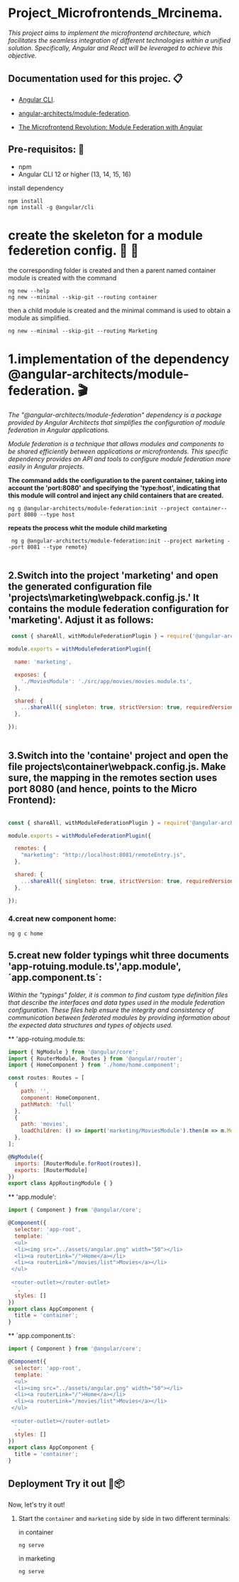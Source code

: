 # Project_Microfrontends_Mrcinema. 

_This project aims to implement the microfrontend architecture, which facilitates the seamless integration of different technologies within a unified solution. Specifically, Angular and React will be leveraged to achieve this objective._

## Documentation used for this projec. 📋 

* [Angular CLI](https://angular.io/cli).
+ [angular-architects/module-federation](https://www.npmjs.com/package/@angular-architects/module-federation).
- [The Microfrontend Revolution: Module Federation with Angular](https://www-angulararchitects-io.translate.goog/aktuelles/the-microfrontend-revolution-part-2-module-federation-with-angular/?_x_tr_sl=auto&_x_tr_tl=en&_x_tr_hl=es-419)

## Pre-requisitos: 🤌
- npm 
- Angular CLI 12 or higher (13, 14, 15, 16)

install dependency

```
npm install
npm install -g @angular/cli

```
# create the skeleton for a module federetion config.  	🦴 	🦴 

the corresponding folder is created and then a parent named container  module is created with the command

```
ng new --help
ng new --minimal --skip-git --routing container

```

then a child module is created and the minimal command is used to obtain a module as simplified. 

```
ng new --minimal --skip-git --routing Marketing
```
# 1.implementation of the dependency @angular-architects/module-federation. 🎬

_The "@angular-architects/module-federation" dependency is a package provided by Angular Architects that simplifies the configuration of module federation in Angular applications._

_Module federation is a technique that allows modules and components to be shared efficiently between applications or microfrontends. This specific dependency provides an API and tools to configure module federation more easily in Angular projects._


**The command adds the configuration to the parent container, taking into account the 'port:8080' and specifying the 'type:host', indicating that this module will control and inject any child containers that are created.**

```
ng g @angular-architects/module-federation:init --project container--port 8080 --type host
```

**repeats the process whit the module child marketing**
```
 ng g @angular-architects/module-federation:init --project marketing --port 8081 --type remote}
 
```

## 2.Switch into the project 'marketing' and open the generated configuration file 'projects\marketing\webpack.config.js.' It contains the module federation configuration for 'marketing'. Adjust it as follows:

```javascript
 const { shareAll, withModuleFederationPlugin } = require('@angular-architects/module-federation/webpack');

module.exports = withModuleFederationPlugin({

  name: 'marketing',

  exposes: {
    './MoviesModule': './src/app/movies/movies.module.ts',
  },

  shared: {
    ...shareAll({ singleton: true, strictVersion: true, requiredVersion: 'auto' }),
  },

});
 
```
## 3.Switch into the 'containe' project and open the file projects\container\webpack.config.js. Make sure, the mapping in the remotes section uses port 8080 (and hence, points to the Micro Frontend):

```javascript

const { shareAll, withModuleFederationPlugin } = require('@angular-architects/module-federation/webpack');

module.exports = withModuleFederationPlugin({

  remotes: {
    "marketing": "http://localhost:8081/remoteEntry.js",    
  },

  shared: {
    ...shareAll({ singleton: true, strictVersion: true, requiredVersion: 'auto' }),
  },

});

```
### 4.creat new component home:
```
ng g c home
```

 
 
## 5.creat new folder typings whit three documents 'app-rotuing.module.ts','app.module',´app.component.ts´: 
_Within the "typings" folder, it is common to find custom type definition files that describe the interfaces and data types used in the module federation configuration. These files help ensure the integrity and consistency of communication between federated modules by providing information about the expected data structures and types of objects used._

** 'app-rotuing.module.ts:

```javascript
import { NgModule } from '@angular/core';
import { RouterModule, Routes } from '@angular/router';
import { HomeComponent } from './home/home.component';

const routes: Routes = [
  {
    path: '',
    component: HomeComponent,
    pathMatch: 'full'
  },
  {
    path: 'movies',
    loadChildren: () => import('marketing/MoviesModule').then(m => m.MoviesModule)
  },
];

@NgModule({
  imports: [RouterModule.forRoot(routes)],
  exports: [RouterModule]
})
export class AppRoutingModule { }

```

** 'app.module':

```javascript
import { Component } from '@angular/core';

@Component({
  selector: 'app-root',
  template: `
  <ul>
  <li><img src="../assets/angular.png" width="50"></li>
  <li><a routerLink="/">Home</a></li>
  <li><a routerLink="/movies/list">Movies</a></li>
 </ul>
  
 <router-outlet></router-outlet>
  `,
  styles: []
})
export class AppComponent {
  title = 'container';
}

```

** ´app.component.ts´:

```javascript
import { Component } from '@angular/core';

@Component({
  selector: 'app-root',
  template: `
  <ul>
  <li><img src="../assets/angular.png" width="50"></li>
  <li><a routerLink="/">Home</a></li>
  <li><a routerLink="/movies/list">Movies</a></li>
 </ul>
  
 <router-outlet></router-outlet>
  `,
  styles: []
})
export class AppComponent {
  title = 'container';
}

```

## Deployment Try it out 🥽📦

Now, let's try it out!

1. Start the `container` and `marketing` side by side in two different terminals:
  
   in container 
   ```
   ng serve 
   
   ```
   
   in marketing
   ```
   ng serve
   ```



